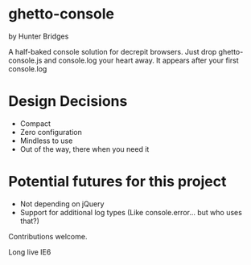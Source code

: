 ghetto-console
==============
by Hunter Bridges

A half-baked console solution for decrepit browsers.
Just drop ghetto-console.js and console.log your heart away.
It appears after your first console.log

Design Decisions
================

* Compact
* Zero configuration
* Mindless to use
* Out of the way, there when you need it

Potential futures for this project
==================================

* Not depending on jQuery
* Support for additional log types (Like console.error... but who uses that?)

Contributions welcome.

Long live IE6

